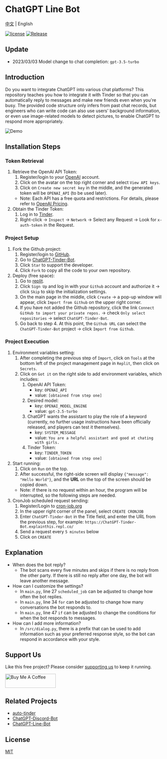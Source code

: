 # ChatGPT Line Bot

[中文](README.md) | English

[![license](https://img.shields.io/pypi/l/ansicolortags.svg)](LICENSE) [![Release](https://img.shields.io/github/v/release/TheExplainthis/ChatGPT-Tinder-Bot)](https://github.com/TheExplainthis/ChatGPT-Tinder-Bot/releases/)


## Update
- 2023/03/03 Model change to chat completion: `gpt-3.5-turbo`


## Introduction
Do you want to integrate ChatGPT into various chat platforms? This repository teaches you how to integrate it with Tinder so that you can automatically reply to messages and make new friends even when you're busy. The provided code structure only infers from past chat records, but engineers who can write code can also use users' background information, or even use image-related models to detect pictures, to enable ChatGPT to respond more appropriately.

![Demo](https://github.com/TheExplainthis/ChatGPT-Tinder-Bot/blob/main/demo/chatgpt-tinder-bot.gif)

## Installation Steps
### Token Retrieval
1. Retrieve the OpenAI API Token:
    1. Register/login to your [OpenAI](https://beta.openai.com/) account.
    2. Click on the avatar on the top right corner and select `View API keys`.
    3. Click on `Create new secret key` in the middle, and the generated token will be `OPENAI_API` (to be used later).
    - Note: Each API has a free quota and restrictions. For details, please refer to [OpenAI Pricing](https://openai.com/api/pricing/).
2. Obtain the Tinder Token:
    1. Log in to [Tinder](https://tinder.com/).
    2. Right-click -> `Inspect` -> `Network` -> Select any Request -> Look for `x-auth-token` in the Request.


### Project Setup
1. Fork the Github project:
    1. Register/login to [GitHub](https://github.com/).
    2. Go to [ChatGPT-Tinder-Bot](https://github.com/TheExplainthis/ChatGPT-Tinder-Bot).
    3. Click `Star` to support the developer.
    4. Click `Fork` to copy all the code to your own repository.
2. Deploy (free space):
    1. Go to [replit](https://replit.com/).
    2. Click `Sign Up` and log in with your `Github` account and authorize it -> click `Skip` to skip the initialization settings.
    3. On the main page in the middle, click `Create` -> a pop-up window will appear, click `Import from Github` on the upper right corner.
    4. If you have not added the Github repository, click the link `Connect GitHub to import your private repos.` -> check `Only select repositories` -> select `ChatGPT-Tinder-Bot`.
    5. Go back to step 4. At this point, the `Github URL` can select the `ChatGPT-Tinder-Bot` project -> click `Import from Github`.

### Project Execution
1. Environment variables setting:
    1. After completing the previous step of `Import`, click on `Tools` at the bottom left of the project management page in `Replit`, then click on `Secrets`.
    2. Click on `Got it` on the right side to add environment variables, which includes:
        1. OpenAI API Token:
            - key: `OPENAI_API`
            - value: `[obtained from step one]`
        2. Desired model:
            - key: `OPENAI_MODEL_ENGINE`
            - value: `gpt-3.5-turbo`
        3. ChatGPT wants the assistant to play the role of a keyword (currently, no further usage instructions have been officially released, and players can test it themselves).
            - key: `SYSTEM_MESSAGE`
            - value: `You are a helpful assistant and good at chating with girls.`
        4. Tinder Token:
            - key: `TINDER_TOKEN`
            - value: `[obtained from step one]`
2. Start running:
    1. Click on `Run` on the top.
    2. After successful, the right-side screen will display `{"message": "Hello World"}`, and the **URL** on the top of the screen should be copied down.
    - Note: if there is no request within an hour, the program will be interrupted, so the following steps are needed.
3. CronJob scheduled request sending:
    1. Register/Login to [cron-job.org](https://cron-job.org/en/)
    2. In the upper right corner of the panel, select `CREATE CRONJOB`
    3. Enter `ChatGPT-Tinder-Bot` in the Title field, and enter the URL from the previous step, for example: `https://ChatGPT-Tinder-Bot.explainthis.repl.co/`
    4. Send a request every `5 minutes` below
    5. Click on `CREATE`

## Explanation
- When does the bot reply?
    - The bot scans every five minutes and skips if there is no reply from the other party. If there is still no reply after one day, the bot will leave another message.
- How can I customize the settings?
    - In `main.py`, line 27 `scheduled_job` can be adjusted to change how often the bot replies.
    - In `main.py`, line 34 `for` can be adjusted to change how many conversations the bot responds to.
    - In `main.py`, line 47 `if` can be adjusted to change the conditions for when the bot responds to messages.
- How can I add more information?
    - In `/src/dialog.py`, there is a prefix that can be used to add information such as your preferred response style, so the bot can respond in accordance with your style.

## Support Us
Like this free project? Please consider [supporting us](https://www.buymeacoffee.com/explainthis) to keep it running.

[<a href="https://www.buymeacoffee.com/explainthis" target="_blank"><img src="https://cdn.buymeacoffee.com/buttons/v2/default-yellow.png" height="45px" width="162px" alt="Buy Me A Coffee"></a>](https://www.buymeacoffee.com/explainthis)

## Related Projects
- [auto-tinder](https://github.com/joelbarmettlerUZH/auto-tinder/tree/master)
- [ChatGPT-Discord-Bot](https://github.com/TheExplainthis/ChatGPT-Discord-Bot)
- [ChatGPT-Line-Bot](https://github.com/TheExplainthis/ChatGPT-Line-Bot)

## License
[MIT](LICENSE)
